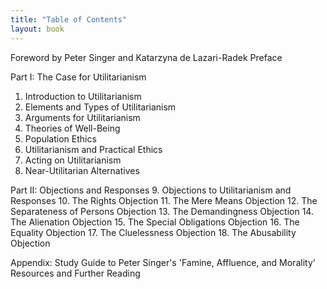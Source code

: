 ```yaml
---
title: "Table of Contents"
layout: book
---
```


Foreword by Peter Singer and Katarzyna de Lazari-Radek
Preface

Part I: The Case for Utilitarianism
1. Introduction to Utilitarianism
2. Elements and Types of Utilitarianism
3. Arguments for Utilitarianism
4. Theories of Well-Being
5. Population Ethics
6. Utilitarianism and Practical Ethics
7. Acting on Utilitarianism
8. Near-Utilitarian Alternatives

Part II: Objections and Responses
9. Objections to Utilitarianism and Responses
10. The Rights Objection
11. The Mere Means Objection
12. The Separateness of Persons Objection
13. The Demandingness Objection
14. The Alienation Objection
15. The Special Obligations Objection
16. The Equality Objection
17. The Cluelessness Objection
18. The Abusability Objection

Appendix: Study Guide to Peter Singer's 'Famine, Affluence, and Morality'
Resources and Further Reading